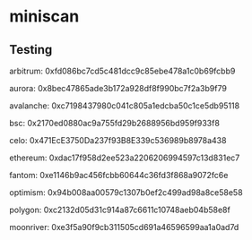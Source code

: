 # miniscan

## Testing

arbitrum: 0xfd086bc7cd5c481dcc9c85ebe478a1c0b69fcbb9

aurora: 0x8bec47865ade3b172a928df8f990bc7f2a3b9f79

avalanche: 0xc7198437980c041c805a1edcba50c1ce5db95118

bsc: 0x2170ed0880ac9a755fd29b2688956bd959f933f8

celo: 0x471EcE3750Da237f93B8E339c536989b8978a438

ethereum: 0xdac17f958d2ee523a2206206994597c13d831ec7

fantom: 0xe1146b9ac456fcbb60644c36fd3f868a9072fc6e

optimism: 0x94b008aa00579c1307b0ef2c499ad98a8ce58e58

polygon: 0xc2132d05d31c914a87c6611c10748aeb04b58e8f

moonriver: 0xe3f5a90f9cb311505cd691a46596599aa1a0ad7d
